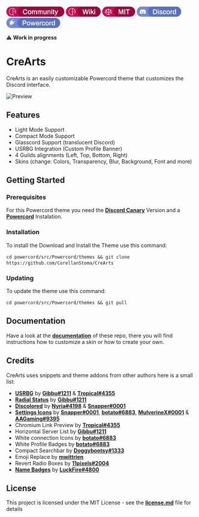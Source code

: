 [![Community](https://raw.githubusercontent.com/CorellanStoma/CorellanStoma/master/shields/community.png)](https://discord.gg/8W8E39Z)
[![Wiki](https://raw.githubusercontent.com/CorellanStoma/CorellanStoma/master/shields/wiki.png)](https://crearts.wiki/)
[![License](https://raw.githubusercontent.com/CorellanStoma/CorellanStoma/master/shields/license.png)](https://raw.githubusercontent.com/CorellanStoma/CreArts/master/license.md)
[![Discord](https://raw.githubusercontent.com/CorellanStoma/CorellanStoma/master/shields/discord.png)](https://discord.com/)
[![Powercord](https://raw.githubusercontent.com/CorellanStoma/CorellanStoma/master/shields/powercord.png)](https://powercord.dev/)

⚠️ **Work in progress**

# CreArts

CreArts is an easily customizable Powercord theme that customizes the Discord interface.

![Preview](https://i.imgur.com/cjUhHds.png)

## Features
* Light Mode Support 
* Compact Mode Support
* Glasscord Support (translucent Discord)
* USRBG Integration (Custom Profile Banner)
* 4 Guilds alignments (Left, Top, Bottom, Right)
* Skins (change: Colors, Transparency, Blur, Background, Font and more)

## Getting Started

### Prerequisites

For this Powercord theme you need the [**Discord Canary**](https://discordia.me/en/canary) Version and a [**Powercord**](https://powercord.dev/installation) Instalation.

### Installation

To install the Download and Install the Theme use this command:

```
cd powercord/src/Powercord/themes && git clone https://github.com/CorellanStoma/CreArts
```

### Updating

To update the theme use this command:

```
cd powercord/src/Powercord/themes && git pull
```

## Documentation
Have a look at the [**documentation**](https://github.com/CorellanStoma/CreArts/wiki) of these repo, there you will find instructions how to customize a skin or how to create your own.

## Credits

CreArts uses snippets and theme addons from other authors here is a small list:

* [**USRBG**](https://github.com/Discord-Custom-Covers/usrbg) by [**Gibbu#1211**](https://github.com/Gibbu) & [**Tropical#4355**](https://github.com/Tropix126)
* [**Radial Status**](https://github.com/DiscordStyles/RadialStatus) by [**Gibbu#1211**](https://github.com/Gibbu)
* [**Discolored**](https://github.com/NYRI4/Discolored) by [**Nyria#4198**](https://github.com/NYRI4) & [**Snapper#0001**](https://github.com/Snapperito)
* [**Settings Icons**](https://github.com/snappercord/Settings-Icons) by [**Snapper#0001**](https://github.com/Snapperito), [**botato#6883**](https://github.com/botatooo), [**MulverineX#0001**](https://github.com/MulverineX) & [**AAGaming#9395**](https://github.com/AAGaming00)
* Chromium Link Preview by [**Tropical#4355**](https://github.com/Tropix126)
* Horizontal Server List by [**Gibbu#1211**](https://github.com/Gibbu)
* White connection Icons by [**botato#6883**](https://github.com/botatooo)
* White Profile Badges by [**botato#6883**](https://github.com/botatooo)
* Compact Searchbar by [**Doggybootsy#1333**](https://github.com/doggybootsy)
* Emoji Replace by [**mwittrien**](https://github.com/mwittrien)
* Revert Radio Boxes by [**11pixels#2004**](https://github.com/XYZenix)
* [**Name Badges**](https://github.com/Discord-Theme-Addons/discord-name-badges) by [**LuckFire#4800**](https://github.com/LuckFire)

## License

This project is licensed under the MIT License - see the [**license.md**](https://raw.githubusercontent.com/CorellanStoma/CreArts/master/license.md) file for details

